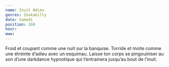 ```yaml
---
name: Inuit Adieu
genres: Zoukabilly
date: Samedi
position: 160
hour:
www:
---
```

Froid et coupant comme une nuit sur la banquise. Torride et moite comme une étreinte d’adieu avec un esquimau. Laisse ton corps se pingouiniser au son d’une darkdance hypnotique qui t’entrainera jusqu’au bout de l’inuit.
